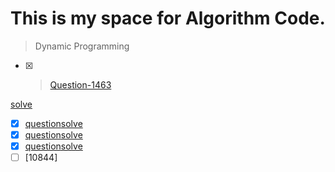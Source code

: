 # This is my space for Algorithm Code.


>Dynamic Programming 

- [x] >[Question-1463](https://www.acmicpc.net/problem/1463)


[solve](https://github.com/namelessing/hello-world/1463.cpp/)
- [x] [question](https://www.acmicpc.net/problem/11726)[solve](https://github.com/namelessing/hello-world/11726.cpp/)
- [x] [question](https://www.acmicpc.net/problem/11727)[solve](https://github.com/namelessing/hello-world/11727.cpp/)
- [x] [question](https://www.acmicpc.net/problem/9095)[solve](https://github.com/namelessing/hello-world/9095.cpp/)
- [ ] [10844]
